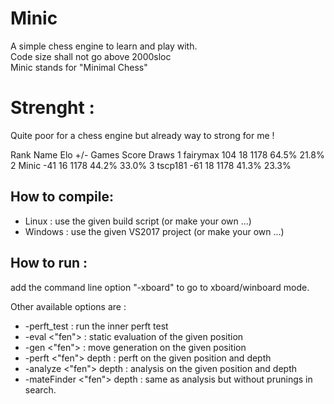 # Minic
A simple chess engine to learn and play with.  
Code size shall not go above 2000sloc  
Minic stands for "Minimal Chess"  

# Strenght :
Quite poor for a chess engine but already way to strong for me !

Rank Name                          Elo     +/-   Games   Score   Draws
   1 fairymax                      104      18    1178   64.5%   21.8%
   2 Minic                         -41      16    1178   44.2%   33.0%
   3 tscp181                       -61      18    1178   41.3%   23.3%


## How to compile:  
* Linux : use the given build script (or make your own ...)  
* Windows : use the given VS2017 project (or make your own ...)  

## How to run : 
add the command line option "-xboard" to go to xboard/winboard mode.  

Other available options are :  
* -perft_test : run the inner perft test  
* -eval <"fen"> : static evaluation of the given position  
* -gen <"fen"> : move generation on the given position  
* -perft <"fen"> depth : perft on the given position and depth  
* -analyze <"fen"> depth : analysis on the given position and depth  
* -mateFinder <"fen"> depth : same as analysis but without prunings in search.  

